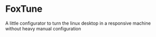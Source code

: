 # FoxTune
A little configurator to turn the linux desktop in a responsive machine without heavy manual configuration
